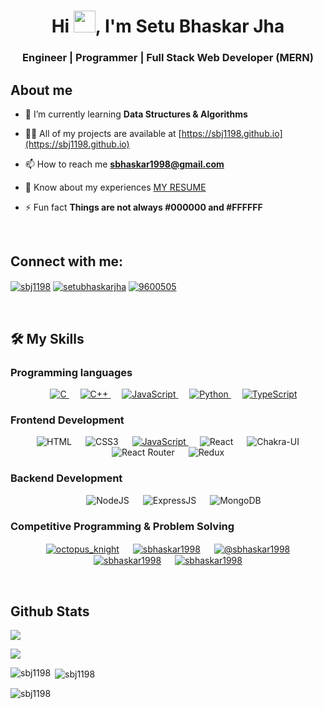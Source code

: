 <h1 align="center">Hi <img src="https://media.giphy.com/media/hvRJCLFzcasrR4ia7z/giphy.gif" width="35">, I'm Setu Bhaskar Jha</h1>
<h3 align="center">Engineer | Programmer | Full Stack Web Developer (MERN)</h3>


## About me

- 🌱 I’m currently learning **Data Structures & Algorithms**

- 👨‍💻 All of my projects are available at [https://sbj1198.github.io](https://sbj1198.github.io)

- 📫 How to reach me **sbhaskar1998@gmail.com**

- 📄 Know about my experiences [MY RESUME](https://drive.google.com/file/d/1l2cymp8lc-8HZ20ucg7NChsAb3pe40RX/view?usp=sharing)

- ⚡ Fun fact **Things are not always #000000 and #FFFFFF**

<br>

## Connect with me:

<p align="left">
<a href="https://dev.to/sbj1198" target="blank"><img align="center" src="https://img.shields.io/badge/dev.to-0A0A0A?style=plastic&logo=devdotto&logoColor=white" alt="sbj1198"/></a>
<a href="https://linkedin.com/in/setubhaskarjha" target="blank"><img align="center" src="https://img.shields.io/badge/LinkedIn-0077B5?style=plastic&logo=linkedin&logoColor=white" alt="setubhaskarjha"/></a>
<a href="https://stackoverflow.com/users/9600505" target="blank"><img align="center" src="https://img.shields.io/badge/Stack_Overflow-FE7A16?style=plastic&logo=stack-overflow&logoColor=white" alt="9600505" /></a>
</p>

<br>

## 🛠️ My Skills

### Programming languages

<p align="center"> 
  &emsp; 
  <a href="https://www.cprogramming.com/" target="_blank"> 
    <img alt="C" src="https://img.shields.io/badge/C-00599C?style=plastic&logo=c&logoColor=white">
  </a> 
  &emsp;
  <a href="https://www.w3schools.com/cpp/" target="_blank"> 
    <img alt="C++" src="https://img.shields.io/badge/C%2B%2B-00599C?style=plastic&logo=c%2B%2B&logoColor=white">
  </a> 
  &emsp;
  <a href="https://developer.mozilla.org/en-US/docs/Web/JavaScript" target="_blank"> 
     <img alt="JavaScript" src="https://img.shields.io/badge/JavaScript-323330?style=plastic&logo=javascript&logoColor=F7DF1E">
   </a>
  &emsp;
   <a href="https://www.python.org" target="_blank">
    <img alt="Python" src="https://img.shields.io/badge/Python-FFD43B?style=plastic&logo=python&logoColor=blue">
  </a>
  &emsp;
   <a href="https://www.typescriptlang.org/" target="_blank">
    <img alt="TypeScript" src="https://img.shields.io/badge/TypeScript-007ACC?style=plastic&logo=typescript&logoColor=white">
  </a>
</p>

### Frontend Development

<p align="center"> 
  &emsp; 
  <a target="_blank"> 
    <img alt="HTML" src="https://img.shields.io/badge/HTML5-E34F26?style=plastic&logo=html5&logoColor=white">
  </a> 
  &emsp;
  <a target="_blank"> 
    <img alt="CSS3" src="https://img.shields.io/badge/CSS3-1572B6?style=plastic&logo=css3&logoColor=white">
  </a> 
  &emsp;
  <a href="https://developer.mozilla.org/en-US/docs/Web/JavaScript" target="_blank"> 
     <img alt="JavaScript" src="https://img.shields.io/badge/JavaScript-323330?style=plastic&logo=javascript&logoColor=F7DF1E">
   </a>
  &emsp;
   <a target="_blank">
    <img alt="React" src="https://img.shields.io/badge/React-20232A?style=plastic&logo=react&logoColor=61DAFB">
  </a>
  &emsp;
   <a target="_blank">
    <img alt="Chakra-UI" src="https://img.shields.io/badge/Chakra--UI-319795?style=plastic&logo=chakra-ui&logoColor=white">
  </a>
  &emsp;
   <a target="_blank">
    <img alt="React Router" src="https://img.shields.io/badge/React_Router-CA4245?style=plastic&logo=react-router&logoColor=white">
  </a>
  &emsp;
   <a target="_blank">
    <img alt="Redux" src="https://img.shields.io/badge/Redux-593D88?style=plastic&logo=redux&logoColor=white">
  </a>
</p>

### Backend Development

<p align="center"> 
  &emsp; 
  <a target="_blank"> 
    <img alt="NodeJS" src="https://img.shields.io/badge/Node.js-339933?style=plastic&logo=nodedotjs&logoColor=white">
  </a> 
  &emsp;
  <a target="_blank"> 
    <img alt="ExpressJS" src="https://img.shields.io/badge/Express.js-000000?style=plastic&logo=express&logoColor=white">
  </a> 
  &emsp;
  <a target="_blank"> 
     <img alt="MongoDB" src="https://img.shields.io/badge/MongoDB-4EA94B?style=plastic&logo=mongodb&logoColor=white">
   </a>
</p>

### Competitive Programming & Problem Solving

<p align="center"> 
  &emsp; 
  <a href="https://codeforces.com/profile/octopus_knight" target="blank"><img align="center" src="https://img.shields.io/badge/Codeforces-445f9d?style=plastic&logo=Codeforces&logoColor=white" alt="octopus_knight" /></a>
  &emsp;
  <a href="https://www.leetcode.com/sbhaskar1998" target="blank"><img align="center" src="https://img.shields.io/badge/-LeetCode-FFA116?style=plastic&logo=LeetCode&logoColor=black" alt="sbhaskar1998"/></a>
  &emsp;
  <a href="https://www.hackerearth.com/@sbhaskar1998" target="blank"><img align="center" src="https://img.shields.io/badge/HackerEarth-%232C3454.svg?&style=plastic&logo=HackerEarth&logoColor=Blue" alt="@sbhaskar1998"/></a>
  &emsp;
   <a href="https://www.topcoder.com/members/sbhaskar1998" target="blank"><img align="center" src="https://img.shields.io/badge/Topcoder-29A7DF?style=plastic&logo=Topcoder&logoColor=white" alt="sbhaskar1998"/></a>
  &emsp;
  <a href="https://www.hackerrank.com/sbhaskar1998" target="blank"><img align="center" src="https://img.shields.io/badge/-Hackerrank-2EC866?style=plastic&logo=HackerRank&logoColor=white" alt="sbhaskar1998"/></a>
</p>

<br>

## Github Stats

[![](https://visitcount.itsvg.in/api?id=sbj1198&icon=0&color=0)](https://visitcount.itsvg.in)

![](https://github-profile-trophy.vercel.app/?username=sbj1198&theme=monokai&no-frame=false&no-bg=true&margin-w=4)

<span><img align="left" src="https://github-readme-stats.vercel.app/api/top-langs?username=sbj1198&show_icons=true&locale=en&layout=compact" alt="sbj1198" /></span>

<span>&nbsp;<img align="center" src="https://github-readme-stats.vercel.app/api?username=sbj1198&show_icons=true&locale=en" alt="sbj1198" /></span>

<span><img align="center" src="https://github-readme-streak-stats.herokuapp.com/?user=sbj1198&" alt="sbj1198" /></span>
